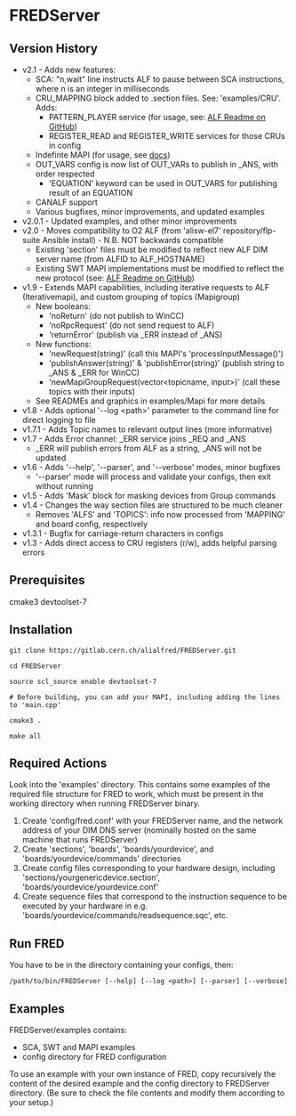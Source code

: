 # FREDServer

## Version History
* v2.1 - Adds new features:
  - SCA: "n,wait" line instructs ALF to pause between SCA instructions, where n is an integer in milliseconds
  - CRU_MAPPING block added to .section files. See: 'examples/CRU'. Adds:
    - PATTERN_PLAYER service (for usage, see: [ALF Readme on GitHub](https://github.com/AliceO2Group/ALF#pattern_player))
    - REGISTER_READ and REGISTER_WRITE services for those CRUs in config
  - Indefinte MAPI (for usage, see [docs](https://espace.cern.ch/alicecontrols/ALICE%20DCS%20Wiki/ALFRED%20Wiki.aspx))
  - OUT_VARS config is now list of OUT_VARs to publish in _ANS, with order respected
    - 'EQUATION' keyword can be used in OUT_VARS for publishing result of an EQUATION
  - CANALF support
  - Various bugfixes, minor improvements, and updated examples
* v2.0.1 - Updated examples, and other minor improvements
* v2.0 - Moves compatibility to O2 ALF (from 'alisw-el7' repository/flp-suite Ansible install) - N.B. NOT backwards compatible
  - Existing 'section' files must be modified to reflect new ALF DIM server name (from ALFID to ALF_HOSTNAME)
  - Existing SWT MAPI implementations must be modified to reflect the new protocol (see: [ALF Readme on GitHub](https://github.com/AliceO2Group/ALF/blob/master/README.md))
* v1.9 - Extends MAPI capabilities, including iterative requests to ALF (Iterativemapi), and custom grouping of topics (Mapigroup)
  - New booleans: 
    - 'noReturn' (do not publish to WinCC)
    - 'noRpcRequest' (do not send request to ALF)
    - 'returnError' (publish via _ERR instead of _ANS)
  - New functions: 
    - 'newRequest(string)' (call this MAPI's 'processInputMessage()')
    - 'publishAnswer(string)' & 'publishError(string)' (publish string to _ANS & _ERR for WinCC)
    - 'newMapiGroupRequest(vector<topicname, input>)' (call these topics with their inputs)
  - See READMEs and graphics in examples/Mapi for more details
* v1.8 - Adds optional '--log \<path\>' parameter to the command line for direct logging to file
* v1.7.1 - Adds Topic names to relevant output lines (more informative)
* v1.7 - Adds Error channel: _ERR service joins _REQ and _ANS
  - _ERR will publish errors from ALF as a string, _ANS will not be updated
* v1.6 - Adds '--help', '--parser', and '--verbose' modes, minor bugfixes
  - '--parser' mode will process and validate your configs, then exit without running
* v1.5 - Adds 'Mask' block for masking devices from Group commands
* v1.4 - Changes the way section files are structured to be much cleaner
  - Removes 'ALFS' and 'TOPICS': info now processed from 'MAPPING' and board config, respectively
* v1.3.1 - Bugfix for carriage-return characters in configs
* v1.3 - Adds direct access to CRU registers (r/w), adds helpful parsing errors

## Prerequisites

cmake3 devtoolset-7

## Installation

```
git clone https://gitlab.cern.ch/alialfred/FREDServer.git

cd FREDServer

source scl_source enable devtoolset-7

# Before building, you can add your MAPI, including adding the lines to 'main.cpp'

cmake3 .

make all
```

## Required Actions

Look into the 'examples' directory. This contains some examples of the required file structure for FRED to work, which must be present in the working directory when running FREDServer binary.

1. Create 'config/fred.conf' with your FREDServer name, and the network address of your DIM DNS server (nominally hosted on the same machine that runs FREDServer)
2. Create 'sections', 'boards', 'boards/yourdevice', and 'boards/yourdevice/commands' directories
3. Create config files corresponding to your hardware design, including 'sections/yourgenericdevice.section', 'boards/yourdevice/yourdevice.conf'
4. Create sequence files that correspond to the instruction sequence to be executed by your hardware in e.g. 'boards/yourdevice/commands/readsequence.sqc', etc.

## Run FRED

You have to be in the directory containing your configs, then:
```
/path/to/bin/FREDServer [--help] [--log <path>] [--parser] [--verbose]
```
## Examples

FREDServer/examples contains:
*  SCA, SWT and MAPI examples
*  config directory for FRED configuration

To use an example with your own instance of FRED, copy recursively the content of the desired example and the 
config directory to FREDServer directory. (Be sure to check the file contents and modify them according to your setup.)
